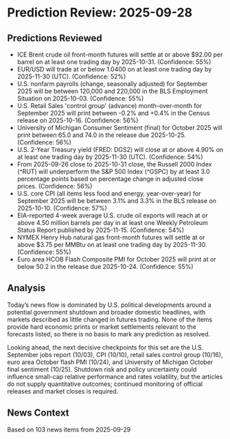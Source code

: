 # Prediction Review: 2025-09-28

## Predictions Reviewed

- ICE Brent crude oil front-month futures will settle at or above $92.00 per barrel on at least one trading day by 2025-10-31. (Confidence: 55%)
- EUR/USD will trade at or below 1.0400 on at least one trading day by 2025-11-30 (UTC). (Confidence: 52%)
- U.S. nonfarm payrolls (change, seasonally adjusted) for September 2025 will be between 120,000 and 220,000 in the BLS Employment Situation on 2025-10-03. (Confidence: 55%)
- U.S. Retail Sales 'control group' (advance) month-over-month for September 2025 will print between -0.2% and +0.4% in the Census release on 2025-10-16. (Confidence: 56%)
- University of Michigan Consumer Sentiment (final) for October 2025 will print between 65.0 and 74.0 in the release due 2025-10-25. (Confidence: 56%)
- U.S. 2-Year Treasury yield (FRED: DGS2) will close at or above 4.90% on at least one trading day by 2025-11-30 (UTC). (Confidence: 54%)
- From 2025-09-26 close to 2025-10-31 close, the Russell 2000 Index (^RUT) will underperform the S&P 500 Index (^GSPC) by at least 3.0 percentage points based on percentage change in adjusted close prices. (Confidence: 56%)
- U.S. core CPI (all items less food and energy, year-over-year) for September 2025 will be between 3.1% and 3.3% in the BLS release on 2025-10-10. (Confidence: 57%)
- EIA-reported 4-week average U.S. crude oil exports will reach at or above 4.50 million barrels per day in at least one Weekly Petroleum Status Report published by 2025-11-15. (Confidence: 54%)
- NYMEX Henry Hub natural gas front-month futures will settle at or above $3.75 per MMBtu on at least one trading day by 2025-11-30. (Confidence: 55%)
- Euro area HCOB Flash Composite PMI for October 2025 will print at or below 50.2 in the release due 2025-10-24. (Confidence: 55%)

## Analysis

Today’s news flow is dominated by U.S. political developments around a potential government shutdown and broader domestic headlines, with markets described as little changed in futures trading. None of the items provide hard economic prints or market settlements relevant to the forecasts listed, so there is no basis to mark any prediction as resolved.

Looking ahead, the next decisive checkpoints for this set are the U.S. September jobs report (10/03), CPI (10/10), retail sales control group (10/16), euro area October flash PMI (10/24), and University of Michigan October final sentiment (10/25). Shutdown risk and policy uncertainty could influence small-cap relative performance and rates volatility, but the articles do not supply quantitative outcomes; continued monitoring of official releases and market closes is required.

## News Context

Based on 103 news items from 2025-09-29
